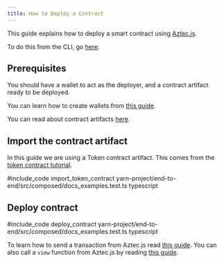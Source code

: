 ```yaml
---
title: How to Deploy a Contract
---
```


This guide explains how to deploy a smart contract using [Aztec.js](../main.md).

To do this from the CLI, go [here](../../sandbox/references/cli-commands.md#deploying-a-token-contract).

## Prerequisites

You should have a wallet to act as the deployer, and a contract artifact ready to be deployed.

You can learn how to create wallets from [this guide](./create_account.md).

You can read about contract artifacts [here](../../contracts/compiling_contracts/artifacts.md).

## Import the contract artifact

In this guide we are using a Token contract artifact. This comes from the [token contract tutorial](../../tutorials/writing_token_contract.md).

#include_code import_token_contract yarn-project/end-to-end/src/composed/docs_examples.test.ts typescript

## Deploy contract

#include_code deploy_contract yarn-project/end-to-end/src/composed/docs_examples.test.ts typescript

To learn how to send a transaction from Aztec.js read [this guide](./send_transaction.md). You can also call a `view` function from Aztec.js by reading [this guide](./call_view_function.md).
